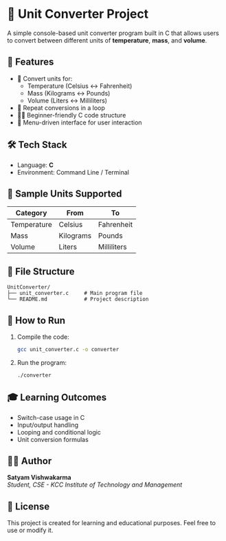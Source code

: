 # 🔄 Unit Converter Project

A simple console-based unit converter program built in C that allows users to convert between different units of **temperature**, **mass**, and **volume**.

## 🚀 Features

- 📏 Convert units for:
  - Temperature (Celsius ↔ Fahrenheit)
  - Mass (Kilograms ↔ Pounds)
  - Volume (Liters ↔ Milliliters)
- 🔁 Repeat conversions in a loop
- 👨‍💻 Beginner-friendly C code structure
- 💬 Menu-driven interface for user interaction

## 🛠️ Tech Stack

- Language: **C**
- Environment: Command Line / Terminal

## 🧪 Sample Units Supported

| Category    | From         | To           |
|-------------|--------------|--------------|
| Temperature | Celsius      | Fahrenheit   |
| Mass        | Kilograms    | Pounds       |
| Volume      | Liters       | Milliliters  |

## 📂 File Structure

```
UnitConverter/
├── unit_converter.c     # Main program file
└── README.md            # Project description
```

## 🔧 How to Run

1. Compile the code:
   ```bash
   gcc unit_converter.c -o converter
   ```
2. Run the program:
   ```bash
   ./converter
   ```

## 🎓 Learning Outcomes

- Switch-case usage in C
- Input/output handling
- Looping and conditional logic
- Unit conversion formulas

## 🙋‍♂️ Author

**Satyam Vishwakarma**  
_Student, CSE - KCC Institute of Technology and Management_

## 📜 License

This project is created for learning and educational purposes.
Feel free to use or modify it.
